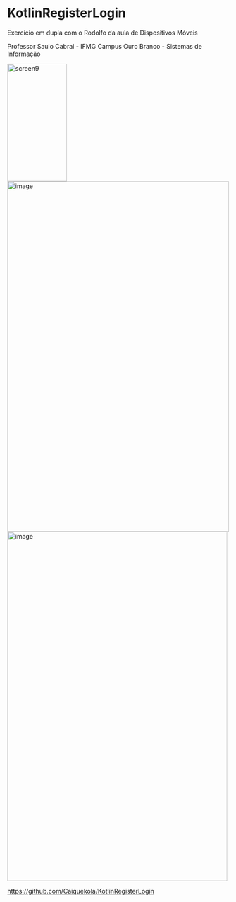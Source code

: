 # KotlinRegisterLogin
Exercício em dupla com o Rodolfo da aula de Dispositivos Móveis

Professor Saulo Cabral - IFMG Campus Ouro Branco - Sistemas de Informação

<img width="135" height="266" alt="screen9" src="https://github.com/user-attachments/assets/0272b748-0174-4b46-8dbe-6e34c61f02e4" />
<img width="503" height="793" alt="image" src="https://github.com/user-attachments/assets/0f9d8cc2-4fe2-417e-9085-4b67c5d903ec" />
<img width="499" height="791" alt="image" src="https://github.com/user-attachments/assets/2ed689d7-554b-48cc-9819-207705eba817" />


https://github.com/Caiquekola/KotlinRegisterLogin
